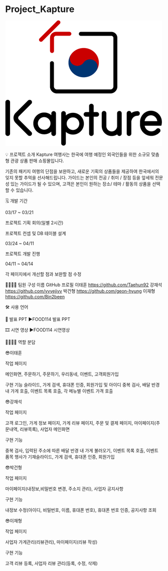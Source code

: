# Project_Kapture
![Kapture_Logo](https://github.com/Taehun92/Project_Kapture/blob/main/kapture_Logo(1)_500x400.png)


💡 프로젝트 소개
Kapture 여행사는 한국에 여행 예정인 외국인들을 위한 소규모 맞춤형 관광 상품 판매 쇼핑몰입니다.


기존의 패키지 여행의 단점을 보완하고, 새로운 기획의 상품들을 제공하여 한국에서의 잊지 못할 추억을 선사해드립니다.
가이드는 본인의 전공 / 취미 / 장점 등을 앞세워 전문성 있는 가이드가 될 수 있으며, 고객은 본인이 원하는 장소/ 테마 / 활동의 상품을 선택 할 수 있습니다.

🗓 개발 기간


03/17 ~ 03/21

프로젝트 기획 회의(일별 2시간)

프로젝트 컨셉 및 DB 테이블 설계


03/24 ~ 04/11

프로젝트 개발 진행


04/11 ~ 04/14

각 페이지에서 개선할 점과 보완할 점 수정


👨‍👩‍👦‍👦 팀원 구성
이름	GitHub 프로필
이태훈	https://github.com/Taehun92
강재석	https://github.com/vvyejivv
박건형	https://github.com/geon-hyung
이재형	https://github.com/Bin2been

🛠️ 사용 언어

📕 발표 PPT
▶FOOD114 발표 PPT

🎞 시연 영상
▶FOOD114 시연영상

👨‍👩‍👦‍👦 역할 분담

😎이태훈

작업 페이지

메인화면, 주문하기, 주문하기, 우리동네, 이벤트, 고객회원가입

구현 기능
슬라이드, 가게 검색, 휴대폰 인증, 회원가입 및 아이디 중복 검사, 배달 반경 내 가게 호출, 이벤트 목록 호출, 각 메뉴별 이벤트 가격 호출


😎강재석

작업 페이지

고객 로그인, 가게 정보 페이지, 가게 리뷰 페이지, 주문 및 결제 페이지, 마이페이지(주문내역, 리뷰목록), 사업자 메인화면

구현 기능

중복 검사, 입력된 주소에 따른 배달 반경 내 가게 불러오기, 이벤트 목록 호출, 이벤트 품목 행사가 기재슬라이드, 가게 검색, 휴대폰 인증, 회원가입


😎박건형

작업 페이지

마이페이지(내정보,비밀번호 변경, 주소지 관리), 사업자 공지사항

구현 기능

내정보 수정(아이디, 비밀번호, 이름, 휴대폰 번호), 휴대폰 번호 인증, 공지사항 조회


😎이재형

작업 페이지

사업자 가게관리(리뷰관리), 마이페이지(리뷰 작성)

구현 기능

고객 리뷰 등록, 사업자 리뷰 관리(등록, 수정, 삭제)

